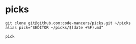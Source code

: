 picks
=====

    git clone git@github.com:code-mancers/picks.git ~/picks
    alias pick="$EDITOR ~/picks/$(date +%F).md"
    
    pick
